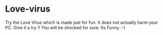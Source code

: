 # Love-virus
Try the Love Virus which is made just for fun.
It does not actually harm your PC.
Give it a try !!
You will be shocked for sure.
Its Funny :-)
